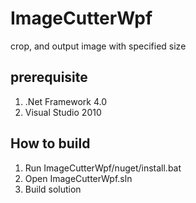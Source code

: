 ImageCutterWpf
==============

crop, and output image with specified size

prerequisite
------------

1. .Net Framework 4.0
2. Visual Studio 2010

How to build
------------

1. Run ImageCutterWpf/nuget/install.bat
2. Open ImageCutterWpf.sln
3. Build solution


